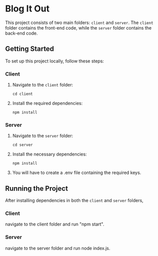 # Blog It Out

This project consists of two main folders: `client` and `server`. The `client` folder contains the front-end code, while the `server` folder contains the back-end code.

## Getting Started

To set up this project locally, follow these steps:

### Client

1. Navigate to the `client` folder:
    ```
    cd client
    ```

2. Install the required dependencies:
    ```
    npm install
    ```

### Server

1. Navigate to the `server` folder:
    ```
    cd server
    ```

2. Install the necessary dependencies:
    ```
    npm install
    ```
3. You will have to create a .env file containing the required keys.

## Running the Project

After installing dependencies in both the `client` and `server` folders,

### Client
 navigate to the client folder and run "npm start".

### Server
navigate to the server folder and run node index.js.
